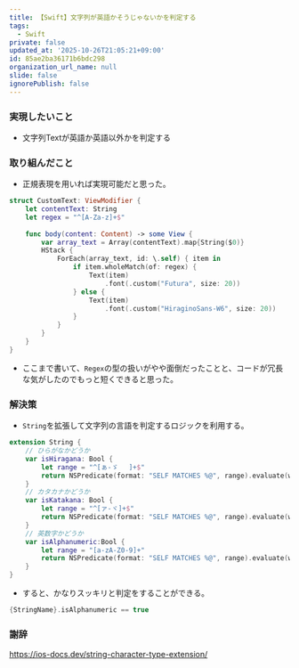```yaml
---
title: 【Swift】文字列が英語かそうじゃないかを判定する
tags:
  - Swift
private: false
updated_at: '2025-10-26T21:05:21+09:00'
id: 85ae2ba36171b6bdc298
organization_url_name: null
slide: false
ignorePublish: false
---
```

### 実現したいこと
* 文字列Textが英語か英語以外かを判定する

### 取り組んだこと
* 正規表現を用いれば実現可能だと思った。

```Swift
struct CustomText: ViewModifier {
    let contentText: String
    let regex = "^[A-Za-z]+$"
 
    func body(content: Content) -> some View {
        var array_text = Array(contentText).map{String($0)}
        HStack {
            ForEach(array_text, id: \.self) { item in
                if item.wholeMatch(of: regex) {
                    Text(item)
                        .font(.custom("Futura", size: 20))
                } else {
                    Text(item)
                        .font(.custom("HiraginoSans-W6", size: 20))
                }
            }
        }
    }
}

```

* ここまで書いて、`Regex`の型の扱いがやや面倒だったことと、コードが冗長な気がしたのでもっと短くできると思った。

### 解決策
* `String`を拡張して文字列の言語を判定するロジックを利用する。

```Swift
extension String {
    // ひらがなかどうか
    var isHiragana: Bool {
        let range = "^[ぁ-ゞ 　]+$"
        return NSPredicate(format: "SELF MATCHES %@", range).evaluate(with: self)
    }
    // カタカナかどうか
    var isKatakana: Bool {
        let range = "^[ァ-ヾ]+$"
        return NSPredicate(format: "SELF MATCHES %@", range).evaluate(with: self)
    }
    // 英数字かどうか
    var isAlphanumeric:Bool {
        let range = "[a-zA-Z0-9]+"
        return NSPredicate(format: "SELF MATCHES %@", range).evaluate(with: self)
    }
}
```

* すると、かなりスッキリと判定をすることができる。

```Swift
{StringName}.isAlphanumeric == true 
```

### 謝辞

https://ios-docs.dev/string-character-type-extension/

